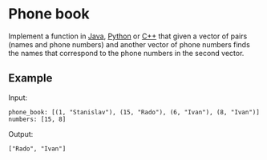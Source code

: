 # Phone book

Implement a function in [Java](PhoneBook.java), [Python](phone_book.py)
or [C++](phone_book.cpp) that given a vector of pairs (names and phone numbers)
and another vector of phone numbers finds the names that correspond to the phone
numbers in the second vector.

## Example

Input:
```
phone_book: [(1, "Stanislav"), (15, "Rado"), (6, "Ivan"), (8, "Ivan")]
numbers: [15, 8]
```

Output:
```
["Rado", "Ivan"]
```
